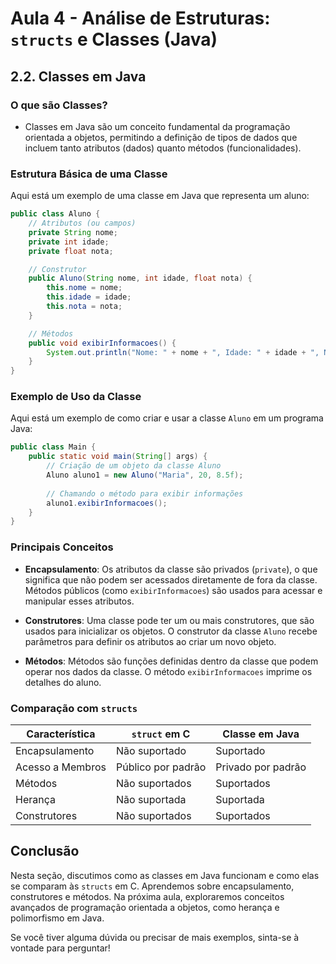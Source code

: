 # Aula 4 - Análise de Estruturas: `structs` e Classes (Java)

## 2.2. Classes em Java

### O que são Classes?

- Classes em Java são um conceito fundamental da programação orientada a objetos, permitindo a definição de tipos de dados que incluem tanto atributos (dados) quanto métodos (funcionalidades).

### Estrutura Básica de uma Classe

Aqui está um exemplo de uma classe em Java que representa um aluno:

```java
public class Aluno {
    // Atributos (ou campos)
    private String nome;
    private int idade;
    private float nota;

    // Construtor
    public Aluno(String nome, int idade, float nota) {
        this.nome = nome;
        this.idade = idade;
        this.nota = nota;
    }

    // Métodos
    public void exibirInformacoes() {
        System.out.println("Nome: " + nome + ", Idade: " + idade + ", Nota: " + nota);
    }
}
```

### Exemplo de Uso da Classe

Aqui está um exemplo de como criar e usar a classe `Aluno` em um programa Java:

```java
public class Main {
    public static void main(String[] args) {
        // Criação de um objeto da classe Aluno
        Aluno aluno1 = new Aluno("Maria", 20, 8.5f);
        
        // Chamando o método para exibir informações
        aluno1.exibirInformacoes();
    }
}
```

### Principais Conceitos

- **Encapsulamento**: Os atributos da classe são privados (`private`), o que significa que não podem ser acessados diretamente de fora da classe. Métodos públicos (como `exibirInformacoes`) são usados para acessar e manipular esses atributos.
  
- **Construtores**: Uma classe pode ter um ou mais construtores, que são usados para inicializar os objetos. O construtor da classe `Aluno` recebe parâmetros para definir os atributos ao criar um novo objeto.

- **Métodos**: Métodos são funções definidas dentro da classe que podem operar nos dados da classe. O método `exibirInformacoes` imprime os detalhes do aluno.

### Comparação com `structs`

| Característica         | `struct` em C          | Classe em Java        |
|------------------------|------------------------|-----------------------|
| Encapsulamento         | Não suportado          | Suportado             |
| Acesso a Membros       | Público por padrão     | Privado por padrão    |
| Métodos                | Não suportados         | Suportados            |
| Herança                | Não suportada          | Suportada             |
| Construtores           | Não suportados         | Suportados            |

## Conclusão

Nesta seção, discutimos como as classes em Java funcionam e como elas se comparam às `structs` em C. Aprendemos sobre encapsulamento, construtores e métodos. Na próxima aula, exploraremos conceitos avançados de programação orientada a objetos, como herança e polimorfismo em Java.

Se você tiver alguma dúvida ou precisar de mais exemplos, sinta-se à vontade para perguntar!
